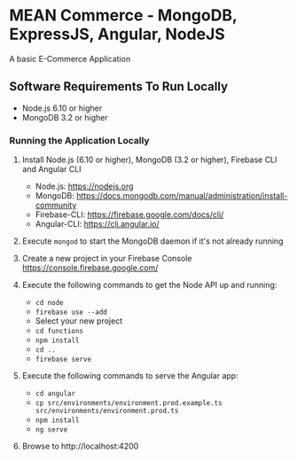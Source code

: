 # MEAN Commerce - MongoDB, ExpressJS, Angular, NodeJS

A basic E-Commerce Application

## Software Requirements To Run Locally

* Node.js 6.10 or higher
* MongoDB 3.2 or higher

### Running the Application Locally

1. Install Node.js (6.10 or higher), MongoDB (3.2 or higher), Firebase CLI and Angular CLI

    * Node.js: https://nodejs.org
    * MongoDB: https://docs.mongodb.com/manual/administration/install-community
    * Firebase-CLI: https://firebase.google.com/docs/cli/
    * Angular-CLI: https://cli.angular.io/

2. Execute `mongod` to start the MongoDB daemon if it's not already running

3. Create a new project in your Firebase Console https://console.firebase.google.com/

4. Execute the following commands to get the Node API up and running: 
	
	* `cd node`
	* `firebase use --add`
	* Select your new project
	* `cd functions`
	* `npm install`
	* `cd ..`
	* `firebase serve`

4. Execute the following commands to serve the Angular app: 
	
	* `cd angular`
	* `cp src/environments/environment.prod.example.ts src/environments/environment.prod.ts`
	* `npm install`
	* `ng serve`

5. Browse to http://localhost:4200